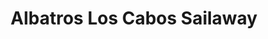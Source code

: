 ---
title: "Albatros Los Cabos Sailaway"
url: /san-jose-del-cabo/albatros-los-cabos-sailaway/
shop: Reisebüro
---